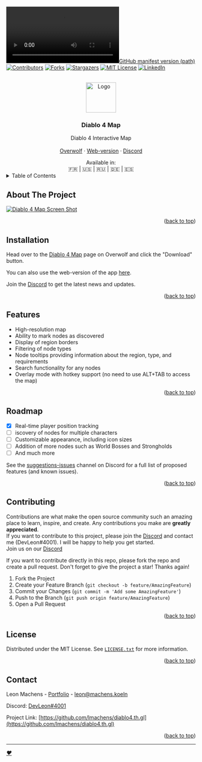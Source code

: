 <a name="readme-top"></a>

<!-- PROJECT SHIELDS -->
<!--
*** https://shields.io/
-->
[![GitHub manifest version (path)][Version-shield]][Version-url]
[![Contributors][contributors-shield]][contributors-url]
[![Forks][forks-shield]][forks-url]
[![Stargazers][stars-shield]][stars-url]
[![MIT License][license-shield]][license-url]
[![LinkedIn][linkedin-shield]][linkedin-url]
<!-- Not open in the GitHub Need to go in the Discord -->
<!-- [![Issues][issues-shield]][issues-url] -->

<!-- PROJECT LOGO -->
<br />
<div align="center">
  <a href="https://github.com/lmachens/diablo4.th.gl">
    <img src="overwolf/icons/launcherIcon.ico" alt="Logo" width="80" height="80">
  </a>

<h3 align="center">Diablo 4 Map</h3>

  <p align="center">
    Diablo 4 Interactive Map
    <br />
    <br />
    <a href="https://www.overwolf.com/app/Leon_Machens-Diablo_4_Map">Overwolf</a>
    ·
    <a href="https://diablo4.th.gl/">Web-version</a>
    ·
    <a href="https://discord.com/invite/NTZu8Px">Discord</a>
  </p>
</div>
<div align="center">Available in:<br /> 🇫🇷 | 🇺🇸 | 🇷🇺 | 🇩🇪 | 🇪🇸</div
<!-- TABLE OF CONTENTS -->
<details>
  <summary>Table of Contents</summary>
  <ol>
    <li><a href="#about-the-project">About The Project</a></li>
    <li><a href="#installation">Installation</a></li>
    <li><a href="#features">Features</a></li>
    <li><a href="#roadmap">Roadmap</a></li>
    <li><a href="#contributing">Contributing</a></li>
    <li><a href="#license">License</a></li>
    <li><a href="#contact">Contact</a></li>
  </ol>
</details>

<!-- ABOUT THE PROJECT -->
## About The Project

[![Diablo 4 Map Screen Shot][product-screenshot]](https://www.overwolf.com/app/Leon_Machens-Diablo_4_Map)

<p align="right">(<a href="#readme-top">back to top</a>)</p>


<!-- installation -->
## Installation

Head over to the [Diablo 4 Map](https://www.overwolf.com/app/Leon_Machens-Diablo_4_Map) page on Overwolf and click the "Download" button.

You can also use the web-version of the app [here](https://diablo4.th.gl/).

Join the [Discord](https://discord.com/invite/NTZu8Px) to get the latest news and updates.

<p align="right">(<a href="#readme-top">back to top</a>)</p>


<!-- features -->
## Features

- High-resolution map
- Ability to mark nodes as discovered
- Display of region borders
- Filtering of node types
- Node tooltips providing information about the region, type, and requirements
- Search functionality for any nodes
- Overlay mode with hotkey support (no need to use ALT+TAB to access the map)

<p align="right">(<a href="#readme-top">back to top</a>)</p>


<!-- ROADMAP -->
## Roadmap

- [x] Real-time player position tracking
- [ ] iscovery of nodes for multiple characters
- [ ] Customizable appearance, including icon sizes
- [ ] Addition of more nodes such as World Bosses and Strongholds
- [ ] And much more

See the [suggestions-issues](https://discord.com/invite/NTZu8Px) channel on Discord for a full list of proposed features (and known issues).

<p align="right">(<a href="#readme-top">back to top</a>)</p>


<!-- CONTRIBUTING -->
## Contributing

Contributions are what make the open source community such an amazing place to learn, inspire, and create. Any contributions you make are **greatly appreciated**.<br />
If you want to contribute to this project, please join the [Discord](https://discord.com/invite/NTZu8Px) and contact me (DevLeon#4001). I will be happy to help you get started.<br />
Join us on our [Discord](https://discord.com/invite/NTZu8Px)

If you want to contribute directly in this repo, please fork the repo and create a pull request.
Don't forget to give the project a star! Thanks again!

1. Fork the Project
2. Create your Feature Branch (`git checkout -b feature/AmazingFeature`)
3. Commit your Changes (`git commit -m 'Add some AmazingFeature'`)
4. Push to the Branch (`git push origin feature/AmazingFeature`)
5. Open a Pull Request

<p align="right">(<a href="#readme-top">back to top</a>)</p>


<!-- LICENSE -->
## License

Distributed under the MIT License. See [`LICENSE.txt`](https://github.com/NoNameTrademark/diablo4.th.gl/blob/main/LICENSE) for more information.

<p align="right">(<a href="#readme-top">back to top</a>)</p>


<!-- CONTACT -->
## Contact

Leon Machens - [Portfolio](https://leon.machens.koeln/) - leon@machens.koeln

Discord: [DevLeon#4001](https://discord.com/users/devleon/)

Project Link: [https://github.com/lmachens/diablo4.th.gl](https://github.com/lmachens/diablo4.th.gl)

<p align="right">(<a href="#readme-top">back to top</a>)</p>

***
_[❤️](https://github.com/NoNameTrademark)_


<!-- MARKDOWN LINKS & IMAGES -->
<!-- https://www.markdownguide.org/basic-syntax/#reference-style-links -->
[Version-shield]: https://img.shields.io/github/manifest-json/v/lmachens/diablo4.th.gl?filename=overwolf%2Fmanifest.json&style=for-the-badge
[Version-url]: https://github.com/lmachens/diablo4.th.gl
[contributors-shield]: https://img.shields.io/github/contributors/lmachens/diablo4.th.gl.svg?style=for-the-badge
[contributors-url]: https://github.com/lmachens/diablo4.th.gl/graphs/contributors
[forks-shield]: https://img.shields.io/github/forks/lmachens/diablo4.th.gl.svg?style=for-the-badge
[forks-url]: https://github.com/lmachens/diablo4.th.gl/network/members
[stars-shield]: https://img.shields.io/github/stars/lmachens/diablo4.th.gl.svg?style=for-the-badge
[stars-url]: https://github.com/lmachens/diablo4.th.gl/stargazers
[issues-shield]: https://img.shields.io/github/issues/lmachens/diablo4.th.gl.svg?style=for-the-badge
[issues-url]: https://github.com/lmachens/diablo4.th.gl/issues
[license-shield]: https://img.shields.io/github/license/lmachens/diablo4.th.gl.svg?style=for-the-badge
[license-url]: https://github.com/lmachens/diablo4.th.gl/blob/master/LICENSE.txt
[linkedin-shield]: https://img.shields.io/badge/-LinkedIn-black.svg?style=for-the-badge&logo=linkedin&colorB=555
[linkedin-url]: https://www.linkedin.com/in/leon-machens-b55822182
[product-screenshot]: https://store2cdn5-overwolf-com.akamaized.net/.galleries/app-screenshots/Leon_Machens-Diablo_4_Map_Screenshote22df653-e736-4d47-a00e-14c2b5ddbae7.jpg
[Next.js]: https://img.shields.io/badge/next.js-000000?style=for-the-badge&logo=nextdotjs&logoColor=white
[Next-url]: https://nextjs.org/
[React.js]: https://img.shields.io/badge/React-20232A?style=for-the-badge&logo=react&logoColor=61DAFB
[React-url]: https://reactjs.org/
[Vue.js]: https://img.shields.io/badge/Vue.js-35495E?style=for-the-badge&logo=vuedotjs&logoColor=4FC08D
[Vue-url]: https://vuejs.org/
[Angular.io]: https://img.shields.io/badge/Angular-DD0031?style=for-the-badge&logo=angular&logoColor=white
[Angular-url]: https://angular.io/
[Svelte.dev]: https://img.shields.io/badge/Svelte-4A4A55?style=for-the-badge&logo=svelte&logoColor=FF3E00
[Svelte-url]: https://svelte.dev/
[Laravel.com]: https://img.shields.io/badge/Laravel-FF2D20?style=for-the-badge&logo=laravel&logoColor=white
[Laravel-url]: https://laravel.com
[Bootstrap.com]: https://img.shields.io/badge/Bootstrap-563D7C?style=for-the-badge&logo=bootstrap&logoColor=white
[Bootstrap-url]: https://getbootstrap.com
[JQuery.com]: https://img.shields.io/badge/jQuery-0769AD?style=for-the-badge&logo=jquery&logoColor=white
[JQuery-url]: https://jquery.com 
